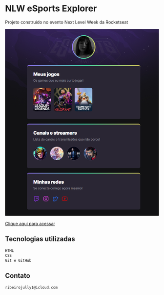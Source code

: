 # NLW eSports Explorer

Projeto construído no evento Next Level Week da Rocketseat

![preview](./.github/preview.png)

[Clique aqui para acessar](https://jullyalonso.github.io/nlwesports/)



## Tecnologias utilizadas
    HTML
    CSS
    Git e GitHub 

## Contato
    ribeirojully1@icloud.com
